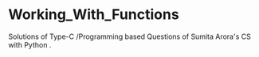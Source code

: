 # Working_With_Functions
Solutions of Type-C /Programming based Questions of Sumita Arora's CS with Python .

